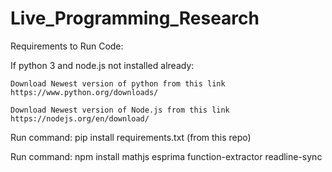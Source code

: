 # Live_Programming_Research

Requirements to Run Code:

If python 3 and node.js not installed already:

    Download Newest version of python from this link https://www.python.org/downloads/

    Download Newest version of Node.js from this link https://nodejs.org/en/download/



Run command: pip install requirements.txt (from this repo)

Run command: npm install mathjs esprima function-extractor readline-sync


  
